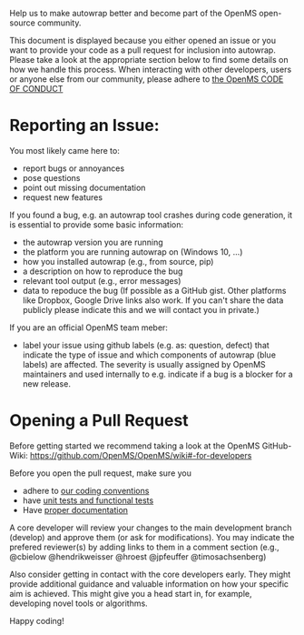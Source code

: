 Help us to make autowrap better and become part of the OpenMS open-source community.

This document is displayed because you either opened an issue or you want to provide your code as a pull request for inclusion into autowrap. Please take a look at the appropriate section below to find some details on how we handle this process.
When interacting with other developers, users or anyone else from our community, please adhere to
[the OpenMS CODE OF CONDUCT](https://github.com/OpenMS/OpenMS/blob/develop/CODE_OF_CONDUCT.md)

# Reporting an Issue:

You most likely came here to:
  - report bugs or annoyances
  - pose questions
  - point out missing documentation
  - request new features

If you found a bug, e.g. an autowrap tool crashes during code generation, it is essential to provide some basic information:
  - the autowrap version you are running
  - the platform you are running autowrap on (Windows 10, ...)
  - how you installed autowrap (e.g., from source, pip)
  - a description on how to reproduce the bug
  - relevant tool output (e.g., error messages)
  - data to repoduce the bug (If possible as a GitHub gist. Other platforms like Dropbox, Google Drive links also work. If you can't share the data publicly please indicate this and we will contact you in private.)

If you are an official OpenMS team meber:
  - label your issue using github labels (e.g. as: question, defect) that indicate the type of issue and which components of autowrap (blue labels) are affected. The severity is usually assigned by OpenMS maintainers and used internally to e.g. indicate if a bug is a blocker for a new release.

# Opening a Pull Request

Before getting started we recommend taking a look at the OpenMS GitHub-Wiki: https://github.com/OpenMS/OpenMS/wiki#-for-developers

Before you open the pull request, make sure you
 - adhere to [our coding conventions](https://github.com/OpenMS/OpenMS/wiki/Coding-conventions)
 - have [unit tests and functional tests](https://github.com/OpenMS/OpenMS/wiki/Write-tests)
 - Have [proper documentation](https://github.com/OpenMS/OpenMS/wiki/Coding-conventions#doxygen)

A core developer will review your changes to the main development branch (develop) and approve them (or ask for modifications). You may indicate the prefered reviewer(s) by adding links to them in a comment section (e.g., @cbielow @hendrikweisser @hroest @jpfeuffer @timosachsenberg)

Also consider getting in contact with the core developers early. They might provide additional guidance and valuable information on how your specific aim is achieved. This might give you a head start in, for example, developing novel tools or algorithms.

Happy coding!

